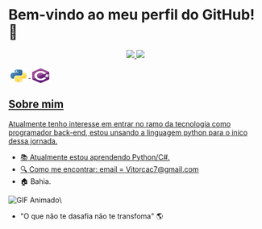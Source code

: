 # Bem-vindo ao meu perfil do GitHub! 👋
<div align="center">
  <a href="https://github.com/joaojz">
  <img height="180em" src="https://github-readme-stats.vercel.app/api?username=joaojz&show_icons=true&theme=dark&include_all_commits=true&count_private=true"/>
  <img height="180em" src="https://github-readme-stats.vercel.app/api/top-langs/?username=joaojz&layout=compact&langs_count=7&theme=dark"/>
</div>
<div style="display: inline_block"><br>
 <img align="center" alt="joaojz-Python" height="30" width="40" src="https://raw.githubusercontent.com/devicons/devicon/master/icons/python/python-original.svg">
  <img align="center" alt="joaojz-Csharp" height="30" width="40" src="https://raw.githubusercontent.com/devicons/devicon/master/icons/csharp/csharp-original.svg">
</div>

    
## Sobre mim
Atualmente tenho interesse em entrar no ramo da tecnologia como programador back-end, estou unsando a linguagem python para o inico dessa jornada.
- :books: Atualmente estou aprendendo Python/C#.
- :mag: Como me encontrar:  email = Vitorcac7@gmail.com
- :house:   Bahia.

![GIF Animado](https://media.giphy.com/media/v1.Y2lkPTc5MGI3NjExYnk3YWw3b2ZrMjZ6MHBxc2JnYm0zcnE4dTlueThhcXNrc3FrNDFycSZlcD12MV9naWZzX3NlYXJjaCZjdD1n/jzHFPlw89eTqU/giphy.gif)\
- "O que não te dasafia não te transfoma" :earth_americas:


  
